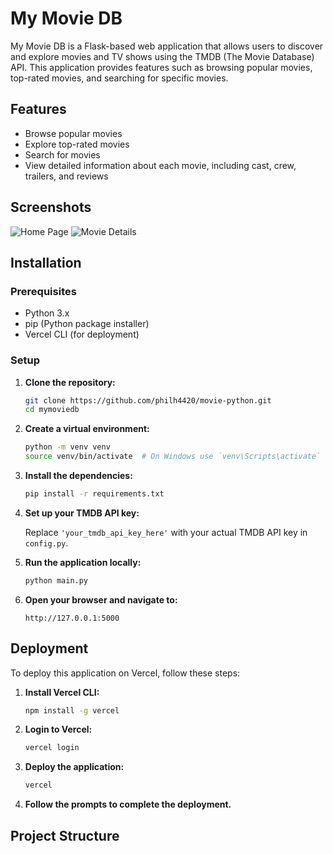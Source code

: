 # My Movie DB

My Movie DB is a Flask-based web application that allows users to discover and explore movies and TV shows using the TMDB (The Movie Database) API. This application provides features such as browsing popular movies, top-rated movies, and searching for specific movies.

## Features

- Browse popular movies
- Explore top-rated movies
- Search for movies
- View detailed information about each movie, including cast, crew, trailers, and reviews

## Screenshots

![Home Page](static/images/homepage.png)
![Movie Details](static/images/moviedetails.png)

## Installation

### Prerequisites

- Python 3.x
- pip (Python package installer)
- Vercel CLI (for deployment)

### Setup

1. **Clone the repository:**

    ```sh
    git clone https://github.com/philh4420/movie-python.git
    cd mymoviedb
    ```

2. **Create a virtual environment:**

    ```sh
    python -m venv venv
    source venv/bin/activate  # On Windows use `venv\Scripts\activate`
    ```

3. **Install the dependencies:**

    ```sh
    pip install -r requirements.txt
    ```

4. **Set up your TMDB API key:**

    Replace `'your_tmdb_api_key_here'` with your actual TMDB API key in `config.py`.

5. **Run the application locally:**

    ```sh
    python main.py
    ```

6. **Open your browser and navigate to:**

    ```
    http://127.0.0.1:5000
    ```

## Deployment

To deploy this application on Vercel, follow these steps:

1. **Install Vercel CLI:**

    ```sh
    npm install -g vercel
    ```

2. **Login to Vercel:**

    ```sh
    vercel login
    ```

3. **Deploy the application:**

    ```sh
    vercel
    ```

4. **Follow the prompts to complete the deployment.**

## Project Structure


